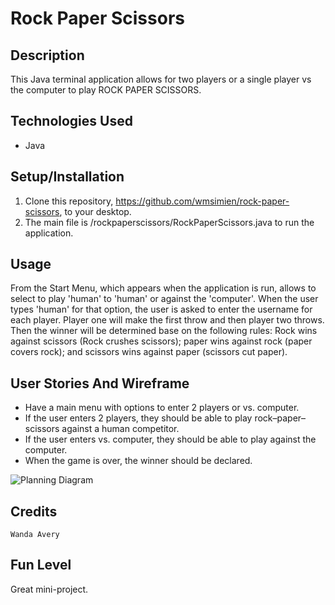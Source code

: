 # Rock Paper Scissors

## Description
This Java terminal application allows for two players or a single player vs the computer to play ROCK PAPER SCISSORS.
## Technologies Used
- Java

## Setup/Installation
1.  Clone this repository, https://github.com/wmsimien/rock-paper-scissors, to your desktop.
1.  The main file is /rockpaperscissors/RockPaperScissors.java to run the application.


## Usage
From the Start Menu, which appears when the application is run, allows to select to play 'human' to 'human' or against the 'computer'.  When the user types 'human' for that option, the user is asked to enter the username for each player.  Player one will make the first throw and then player two throws.  Then the winner will be determined base on the following rules:  Rock wins against scissors (Rock crushes scissors); paper wins against rock (paper covers rock); and scissors wins against paper (scissors cut paper).


## User Stories And Wireframe
- Have a main menu with options to enter 2 players or vs. computer.
- If the user enters 2 players, they should be able to play rock–paper–scissors against a human competitor.
- If the user enters vs. computer, they should be able to play against the computer.
- When the game is over, the winner should be declared.

![Planning Diagram](../rock-paper-scissors/rock-paper-scissors/src/main/resources/planningDiagram.jpeg)


## Credits
    Wanda Avery

## Fun Level
Great mini-project.